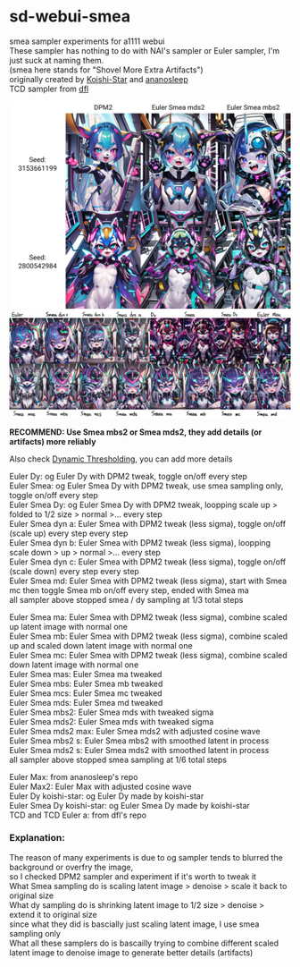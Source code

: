 # sd-webui-smea
smea sampler experiments for a1111 webui    
These sampler has nothing to do with NAI's sampler or Euler sampler, I'm just suck at naming them.      
(smea here stands for "Shovel More Extra Artifacts")      
originally created by [Koishi-Star](https://github.com/Koishi-Star/Euler-Smea-Dyn-Sampler) and [ananosleep](https://github.com/ananosleep/advanced_euler_sampler_extension)      
TCD sampler from [dfl](https://github.com/dfl/comfyui-tcd-scheduler)       
    
![sample2](https://github.com/AG-w/sd-webui-smea/blob/main/sample2.jpg?raw=true)    
![sample](https://github.com/AG-w/sd-webui-smea/blob/main/sample.jpg?raw=true)

**RECOMMEND: Use Smea mbs2 or Smea mds2, they add details (or artifacts) more reliably**    

Also check [Dynamic Thresholding](https://github.com/mcmonkeyprojects/sd-dynamic-thresholding), you can add more details    

Euler Dy: og Euler Dy with DPM2 tweak, toggle on/off every step    
Euler Smea: og Euler Smea Dy with DPM2 tweak, use smea sampling only, toggle on/off every step    
Euler Smea Dy: og Euler Smea Dy with DPM2 tweak, loopping scale up > folded to 1/2 size > normal >... every step     
Euler Smea dyn a: Euler Smea with DPM2 tweak (less sigma), toggle on/off (scale up) every step every step    
Euler Smea dyn b: Euler Smea with DPM2 tweak (less sigma), loopping scale down > up > normal >... every step   
Euler Smea dyn c: Euler Smea with DPM2 tweak (less sigma), toggle on/off (scale down) every step every step   
Euler Smea md: Euler Smea with DPM2 tweak (less sigma), start with Smea mc then toggle Smea mb on/off every step, ended with Smea ma  
all sampler above stopped smea / dy sampling at 1/3 total steps      
     
Euler Smea ma: Euler Smea with DPM2 tweak (less sigma), combine scaled up latent image with normal one    
Euler Smea mb: Euler Smea with DPM2 tweak (less sigma), combine scaled up and scaled down latent image with normal one    
Euler Smea mc: Euler Smea with DPM2 tweak (less sigma), combine scaled down latent image with normal one          
Euler Smea mas: Euler Smea ma tweaked    
Euler Smea mbs: Euler Smea mb tweaked    
Euler Smea mcs: Euler Smea mc tweaked    
Euler Smea mds: Euler Smea md tweaked      
Euler Smea mbs2: Euler Smea mds with tweaked sigma          
Euler Smea mds2: Euler Smea mds with tweaked sigma     
Euler Smea mds2 max: Euler Smea mds2 with adjusted cosine wave      
Euler Smea mbs2 s: Euler Smea mbs2 with smoothed latent in process        
Euler Smea mds2 s: Euler Smea mds2 with smoothed latent in process     
all sampler above stopped smea sampling at 1/6 total steps    
    
Euler Max: from ananosleep's repo    
Euler Max2: Euler Max with adjusted cosine wave      
Euler Dy koishi-star: og Euler Dy made by koishi-star        
Euler Smea Dy koishi-star: og Euler Smea Dy made by koishi-star     
TCD and TCD Euler a: from dfl's repo        
       
### Explanation:    
The reason of many experiments is due to og sampler tends to blurred the background or overfry the image,    
so I checked DPM2 sampler and experiment if it's worth to tweak it    
What Smea sampling do is scaling latent image > denoise > scale it back to original size    
What dy sampling do is shrinking latent image to 1/2 size > denoise > extend it to original size    
since what they did is bascially just scaling latent image, I use smea sampling only    
What all these samplers do is bascailly trying to combine different scaled latent image to denoise image to generate better details (artifacts)

